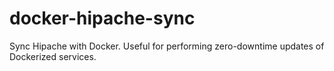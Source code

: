 docker-hipache-sync
===================

Sync Hipache with Docker. Useful for performing zero-downtime updates of Dockerized services.
